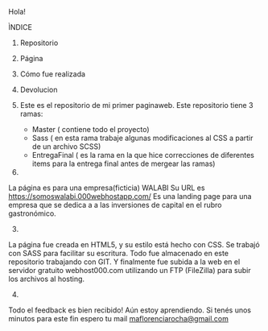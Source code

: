 
Hola! 

ÌNDICE
1. Repositorio
2. Página
3. Cómo fue realizada
4. Devolucion

1.  Este es el repositorio de mi primer paginaweb. Este repositorio tiene 3 ramas:


    - Master ( contiene todo el proyecto)
    - Sass ( en esta rama trabaje algunas modificaciones al CSS a partir de un archivo SCSS)
    - EntregaFinal ( es la rama en la que hice correcciones de diferentes items para la entrega final antes de mergear las ramas)
    
2.  
La página es para una empresa(ficticia) WALABI
Su URL es https://somoswalabi.000webhostapp.com/
Es una landing page para una empresa que se dedica a a las inversiones de capital en el rubro gastronómico.

3.
La página fue creada en HTML5, y su estilo está hecho con CSS. Se trabajó con SASS para facilitar su escritura. 
Todo fue almacenado en este repositorio trabajando con GIT. 
Y finalmente fue subida a la web en el servidor gratuito webhost000.com utilizando un FTP (FileZilla) para subir los archivos al hosting. 

4. 
Todo el feedback es bien recibido! Aún estoy aprendiendo. 
Si tenés unos minutos para este fin espero tu mail
maflorenciarocha@gmail.com


